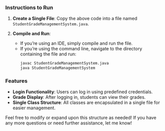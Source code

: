 ### Instructions to Run

1. **Create a Single File**: Copy the above code into a file named `StudentGradeManagementSystem.java`.

2. **Compile and Run**:
   - If you’re using an IDE, simply compile and run the file.
   - If you’re using the command line, navigate to the directory containing the file and run:
     ```bash
     javac StudentGradeManagementSystem.java
     java StudentGradeManagementSystem
     ```

### Features

- **Login Functionality**: Users can log in using predefined credentials.
- **Grade Display**: After logging in, students can view their grades.
- **Single Class Structure**: All classes are encapsulated in a single file for easier management.

Feel free to modify or expand upon this structure as needed! If you have any more questions or need further assistance, let me know!
